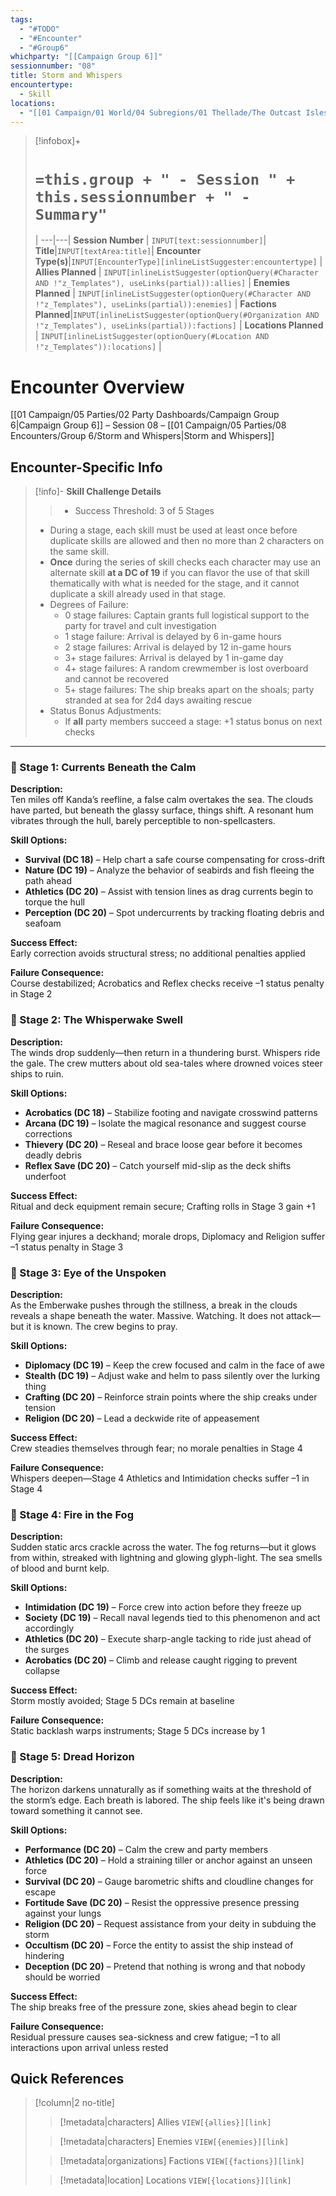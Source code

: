 ```yaml
---
tags:
  - "#TODO"
  - "#Encounter"
  - "#Group6"
whichparty: "[[Campaign Group 6]]"
sessionnumber: "08"
title: Storm and Whispers
encountertype:
  - Skill
locations:
  - "[[01 Campaign/01 World/04 Subregions/01 Thellade/The Outcast Isles/The Sundering Deep.md|The Sundering Deep]]"
---
```

> [!infobox]+
> # `=this.group + " - Session " + this.sessionnumber + " - Summary"`
>  |
> ---|---|
> **Session Number** | `INPUT[text:sessionnumber]`|
> **Title**|`INPUT[textArea:title]`|
> **Encounter Type(s)**|`INPUT[EncounterType][inlineListSuggester:encountertype]` |
> **Allies Planned** | `INPUT[inlineListSuggester(optionQuery(#Character AND !"z_Templates"), useLinks(partial)):allies]` |
> **Enemies Planned** | `INPUT[inlineListSuggester(optionQuery(#Character AND !"z_Templates"), useLinks(partial)):enemies]` |
> **Factions Planned**|`INPUT[inlineListSuggester(optionQuery(#Organization AND !"z_Templates"), useLinks(partial)):factions]` |
> **Locations Planned** | `INPUT[inlineListSuggester(optionQuery(#Location AND !"z_Templates")):locations]` |

# Encounter Overview  
[[01 Campaign/05 Parties/02 Party Dashboards/Campaign Group 6|Campaign Group 6]] – Session 08 – [[01 Campaign/05 Parties/08 Encounters/Group 6/Storm and Whispers|Storm and Whispers]]

## Encounter-Specific Info

> [!info]- **Skill Challenge Details**
> > - Success Threshold: 3 of 5 Stages
> - During a stage, each skill must be used at least once before duplicate skills are allowed and then no more than 2 characters on the same skill.
> - **Once** during the series of skill checks each character may use an alternate skill **at a DC of 19** if you can flavor the use of that skill thematically with what is needed for the stage, and it cannot duplicate a skill already used in that stage.
> - Degrees of Failure:  
>   - 0 stage failures: Captain grants full logistical support to the party for travel and cult investigation  
>   - 1 stage failure: Arrival is delayed by 6 in-game hours  
>   - 2 stage failures: Arrival is delayed by 12 in-game hours  
>   - 3+ stage failures: Arrival is delayed by 1 in-game day  
>   - 4+ stage failures: A random crewmember is lost overboard and cannot be recovered  
>   - 5+ stage failures: The ship breaks apart on the shoals; party stranded at sea for 2d4 days awaiting rescue  
> - Status Bonus Adjustments:  
>   - If **all** party members succeed a stage: +1 status bonus on next checks  

---

### 🧩 Stage 1: Currents Beneath the Calm  
**Description:**  
Ten miles off Kanda’s reefline, a false calm overtakes the sea. The clouds have parted, but beneath the glassy surface, things shift. A resonant hum vibrates through the hull, barely perceptible to non-spellcasters.

**Skill Options:**  
- **Survival (DC 18)** – Help chart a safe course compensating for cross-drift  
- **Nature (DC 19)** – Analyze the behavior of seabirds and fish fleeing the path ahead  
- **Athletics (DC 20)** – Assist with tension lines as drag currents begin to torque the hull  
- **Perception (DC 20)** – Spot undercurrents by tracking floating debris and seafoam  

**Success Effect:**  
Early correction avoids structural stress; no additional penalties applied  

**Failure Consequence:**  
Course destabilized; Acrobatics and Reflex checks  receive –1 status penalty in Stage 2 

### 🧩 Stage 2: The Whisperwake Swell  
**Description:**  
The winds drop suddenly—then return in a thundering burst. Whispers ride the gale. The crew mutters about old sea-tales where drowned voices steer ships to ruin.

**Skill Options:**  
- **Acrobatics (DC 18)** – Stabilize footing and navigate crosswind patterns  
- **Arcana (DC 19)** – Isolate the magical resonance and suggest course corrections  
- **Thievery (DC 20)** – Reseal and brace loose gear before it becomes deadly debris  
- **Reflex Save (DC 20)** – Catch yourself mid-slip as the deck shifts underfoot  

**Success Effect:**  
Ritual and deck equipment remain secure; Crafting rolls in Stage 3 gain +1  

**Failure Consequence:**  
Flying gear injures a deckhand; morale drops, Diplomacy and Religion suffer –1 status penalty in Stage 3  

### 🧩 Stage 3: Eye of the Unspoken  
**Description:**  
As the Emberwake pushes through the stillness, a break in the clouds reveals a shape beneath the water. Massive. Watching. It does not attack—but it is known. The crew begins to pray.

**Skill Options:**  
- **Diplomacy (DC 19)** – Keep the crew focused and calm in the face of awe  
- **Stealth (DC 19)** – Adjust wake and helm to pass silently over the lurking thing  
- **Crafting (DC 20)** – Reinforce strain points where the ship creaks under tension  
- **Religion (DC 20)** – Lead a deckwide rite of appeasement  

**Success Effect:**  
Crew steadies themselves through fear; no morale penalties in Stage 4  

**Failure Consequence:**  
Whispers deepen—Stage 4 Athletics and Intimidation checks suffer –1  in Stage 4

### 🧩 Stage 4: Fire in the Fog  
**Description:**  
Sudden static arcs crackle across the water. The fog returns—but it glows from within, streaked with lightning and glowing glyph-light. The sea smells of blood and burnt kelp.

**Skill Options:**  
- **Intimidation (DC 19)** – Force crew into action before they freeze up  
- **Society (DC 19)** – Recall naval legends tied to this phenomenon and act accordingly  
- **Athletics (DC 20)** – Execute sharp-angle tacking to ride just ahead of the surges  
- **Acrobatics (DC 20)** – Climb and release caught rigging to prevent collapse  

**Success Effect:**  
Storm mostly avoided; Stage 5 DCs remain at baseline  

**Failure Consequence:**  
Static backlash warps instruments; Stage 5 DCs increase by 1  


### 🧩 Stage 5: Dread Horizon  
**Description:**  
The horizon darkens unnaturally as if something waits at the threshold of the storm’s edge. Each breath is labored. The ship feels like it's being drawn toward something it cannot see.

**Skill Options:**  
- **Performance (DC 20)** – Calm the crew and party members 
- **Athletics (DC 20)** – Hold a straining tiller or anchor against an unseen force  
- **Survival (DC 20)** – Gauge barometric shifts and cloudline changes for escape  
- **Fortitude Save (DC 20)** – Resist the oppressive presence pressing against your lungs  
- **Religion (DC 20)** – Request assistance from your deity in subduing the storm
- **Occultism (DC 20)** – Force the entity to assist the ship instead of hindering
- **Deception (DC 20)** – Pretend that nothing is wrong and that nobody should be worried

**Success Effect:**  
The ship breaks free of the pressure zone, skies ahead begin to clear  

**Failure Consequence:**  
Residual pressure causes sea-sickness and crew fatigue; –1 to all interactions upon arrival unless rested


## Quick References

> [!column|2 no-title]
>> [!metadata|characters] Allies
>> `VIEW[{allies}][link]`
>
>> [!metadata|characters] Enemies
>> `VIEW[{enemies}][link]`
>
>> [!metadata|organizations] Factions
>> `VIEW[{factions}][link]`
>
>> [!metadata|location] Locations
>> `VIEW[{locations}][link]`
